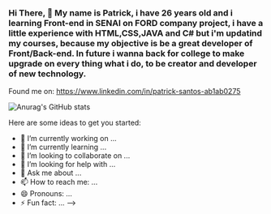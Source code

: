 ### Hi There, 👋 My name is Patrick, i have 26 years old and i learning Front-end in SENAI on FORD company project, i have a little experience with HTML,CSS,JAVA and C# but i'm updatind my courses, because my objective is be a great developer of Front/Back-end. In future i wanna back for college to make upgrade on every thing what i do, to be creator and developer of new technology.

Found me on:
https://www.linkedin.com/in/patrick-santos-ab1ab0275

![Anurag's GitHub stats](https://github-readme-stats.vercel.app/api?username=PatrickCSS&show=reviews,discussions_started,discussions_answered,prs_merged,prs_merged_percentage&show_icons=true&theme=neon&border_radius=10&rank_icon=default)


Here are some ideas to get you started:

- 🔭 I’m currently working on ...
- 🌱 I’m currently learning ...
- 👯 I’m looking to collaborate on ...
- 🤔 I’m looking for help with ...
- 💬 Ask me about ...
- 📫 How to reach me: ...
- 😄 Pronouns: ...
- ⚡ Fun fact: ...
-->
